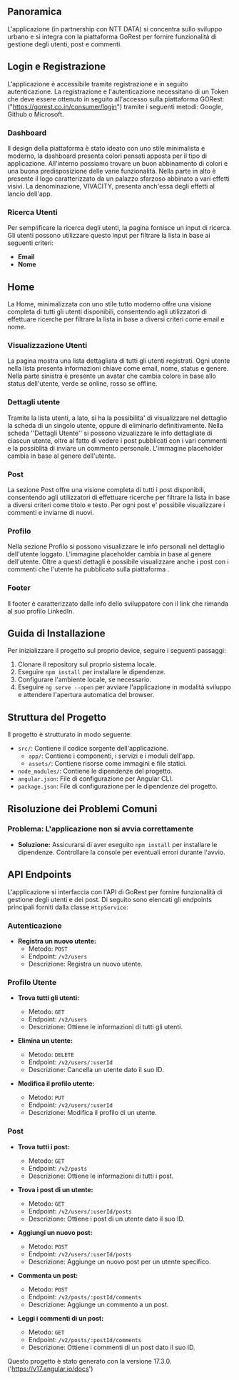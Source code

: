 ## Panoramica

L'applicazione (in partnership con NTT DATA) si concentra sullo sviluppo urbano e si integra con la piattaforma GoRest per fornire funzionalità di gestione degli utenti, post e commenti.


## Login e Registrazione

L'applicazione è accessibile tramite registrazione e in seguito autenticazione. La registrazione e l'autenticazione necessitano di un Token che deve essere ottenuto in seguito all'accesso sulla piattaforma GORest: ("https://gorest.co.in/consumer/login") tramite i seguenti metodi: Google, Github o Microsoft.


### Dashboard

Il design della piattaforma è stato ideato con uno stile minimalista e moderno, la dashboard presenta colori pensati apposta per il tipo di applicazione.
All'interno possiamo trovare un buon abbinamento di colori e una buona predisposizione delle varie funzionalità.
Nella parte in alto è presente il logo caratterizzato da un palazzo sfarzoso abbinato a vari effetti visivi.
La denominazione, VIVACITY, presenta anch'essa degli effetti al lancio dell'app.


### Ricerca Utenti

Per semplificare la ricerca degli utenti, la pagina fornisce un input di ricerca. Gli utenti possono utilizzare questo input per filtrare la lista in base ai seguenti criteri:

- **Email**
- **Nome**


## Home

La Home, minimalizzata con uno stile tutto moderno offre una visione completa di tutti gli utenti disponibili, consentendo agli utilizzatori di effettuare ricerche per filtrare la lista in base a diversi criteri come email e nome.


### Visualizzazione Utenti

La pagina mostra una lista dettagliata di tutti gli utenti registrati. Ogni utente nella lista presenta informazioni chiave come email, nome, status e genere.
Nella parte sinistra è presente un avatar che cambia colore in base allo status dell'utente, verde se online, rosso se offline.


  ### Dettagli utente

Tramite la lista utenti, a lato, si ha la possibilita' di visualizzare nel dettaglio la scheda di un singolo utente, oppure di eliminarlo definitivamente.
Nella scheda ''Dettagli Utente'' si possono vizualizzare le info dettagliate di ciascun utente, oltre al fatto di vedere i post pubblicati con i vari commenti e la possiblità di inviare un commento personale.
L'immagine placeholder cambia in base al genere dell'utente.

 ### Post

La sezione Post offre una visione completa di tutti i post disponibili, consentendo agli utilizzatori di effettuare ricerche per filtrare la lista in base a diversi criteri come titolo e testo.
Per ogni post e' possibile visualizzare i commenti e inviarne di nuovi.

 ### Profilo

Nella sezione Profilo si possono visualizzare le info personali nel dettaglio dell'utente loggato.
L'immagine placeholder cambia in base al genere dell'utente.
Oltre a questi dettagli è possibile visualizzare anche i post con i commenti che l'utente ha pubblicato sulla piattaforma .


### Footer

Il footer è caratterizzato dalle info dello sviluppatore con il link che rimanda al suo profilo LinkedIn.

## Guida di Installazione

Per inizializzare il progetto sul proprio device, seguire i seguenti passaggi:

1. Clonare il repository sul proprio sistema locale.
2. Eseguire `npm install` per installare le dipendenze.
3. Configurare l'ambiente locale, se necessario.
4. Eseguire `ng serve --open` per avviare l'applicazione in modalità sviluppo e attendere l'apertura automatica del browser.


## Struttura del Progetto

Il progetto è strutturato in modo seguente:

- `src/`: Contiene il codice sorgente dell'applicazione.
  - `app/`: Contiene i componenti, i servizi e i moduli dell'app.
  - `assets/`: Contiene risorse come immagini e file statici.
- `node_modules/`: Contiene le dipendenze del progetto.
- `angular.json`: File di configurazione per Angular CLI.
- `package.json`: File di configurazione per le dipendenze del progetto.


## Risoluzione dei Problemi Comuni

### Problema: L'applicazione non si avvia correttamente

- **Soluzione:** Assicurarsi di aver eseguito `npm install` per installare le dipendenze. Controllare la console per eventuali errori durante l'avvio.

## API Endpoints

L'applicazione si interfaccia con l'API di GoRest per fornire funzionalità di gestione degli utenti e dei post. Di seguito sono elencati gli endpoints principali forniti dalla classe `HttpService`:

### Autenticazione

- **Registra un nuovo utente:**
  - Metodo: `POST`
  - Endpoint: `/v2/users`
  - Descrizione: Registra un nuovo utente.

### Profilo Utente

- **Trova tutti gli utenti:**

  - Metodo: `GET`
  - Endpoint: `/v2/users`
  - Descrizione: Ottiene le informazioni di tutti gli utenti.

- **Elimina un utente:**

  - Metodo: `DELETE`
  - Endpoint: `/v2/users/:userId`
  - Descrizione: Cancella un utente dato il suo ID.

- **Modifica il profilo utente:**
  - Metodo: `PUT`
  - Endpoint: `/v2/users/:userId`
  - Descrizione: Modifica il profilo di un utente.

### Post

- **Trova tutti i post:**

  - Metodo: `GET`
  - Endpoint: `/v2/posts`
  - Descrizione: Ottiene le informazioni di tutti i post.

- **Trova i post di un utente:**

  - Metodo: `GET`
  - Endpoint: `/v2/users/:userId/posts`
  - Descrizione: Ottiene i post di un utente dato il suo ID.

- **Aggiungi un nuovo post:**

  - Metodo: `POST`
  - Endpoint: `/v2/users/:userId/posts`
  - Descrizione: Aggiunge un nuovo post per un utente specifico.

- **Commenta un post:**

  - Metodo: `POST`
  - Endpoint: `/v2/posts/:postId/comments`
  - Descrizione: Aggiunge un commento a un post.

- **Leggi i commenti di un post:**
  - Metodo: `GET`
  - Endpoint: `/v2/posts/:postId/comments`
  - Descrizione: Ottiene i commenti di un post dato il suo ID.

Questo progetto è stato generato con la versione 17.3.0. ('https://v17.angular.io/docs')
